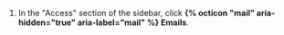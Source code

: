 1. In the "Access" section of the sidebar, click **{% octicon "mail" aria-hidden="true" aria-label="mail" %} Emails**.
